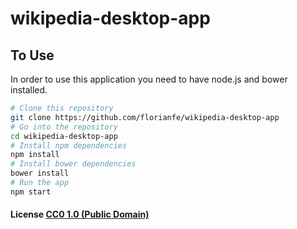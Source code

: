 # wikipedia-desktop-app

## To Use

In order to use this application you need to have node.js and bower installed.

```bash
# Clone this repository
git clone https://github.com/florianfe/wikipedia-desktop-app
# Go into the repository
cd wikipedia-desktop-app
# Install npm dependencies
npm install
# Install bower dependencies
bower install
# Run the app
npm start
```

#### License [CC0 1.0 (Public Domain)](LICENSE.md)
